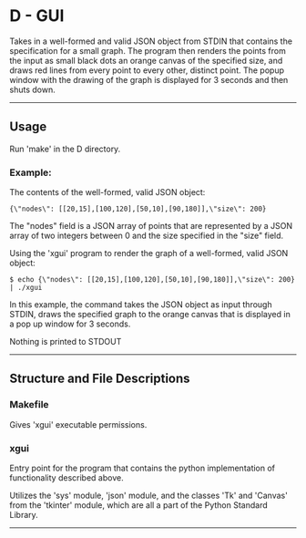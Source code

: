 # D - GUI #
Takes in a well-formed and valid JSON object from STDIN that contains the specification for a small graph.  The program then renders the points from the input as small black dots an orange canvas of the specified size, and draws red lines from every point to every other, distinct point.  The popup window with the drawing of the graph is displayed for 3 seconds and then shuts down.

--- 

## Usage ##
Run 'make' in the D directory.

### Example: ###

The contents of the well-formed, valid JSON object:
```console
{\"nodes\": [[20,15],[100,120],[50,10],[90,180]],\"size\": 200}
```
The "nodes" field is a JSON array of points that are represented by a JSON array of two integers between 0 and the size specified in the "size" field.

Using the 'xgui' program to render the graph of a well-formed, valid JSON object:
```console
$ echo {\"nodes\": [[20,15],[100,120],[50,10],[90,180]],\"size\": 200} | ./xgui
```
In this example, the command takes the JSON object as input through STDIN, draws the specified graph to the orange canvas that is displayed in a pop up window for 3 seconds.

Nothing is printed to STDOUT

---

## Structure and File Descriptions ##
### Makefile ###
Gives 'xgui' executable permissions.

### xgui ###
Entry point for the program that contains the python implementation of functionality described above.

Utilizes the 'sys' module, 'json' module, and the classes 'Tk' and 'Canvas' from the 'tkinter' module, which are all a part of the Python Standard Library.  

---